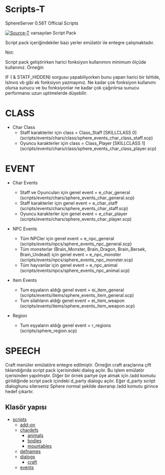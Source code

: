 # Scripts-T
SphereServer 0.56T Official Scripts

[![Source-T](https://github.com/UO-Portal/Source-T)](https://github.com/UO-Portal/Source-T) varsayılan Script Pack

Script pack içeriğindekiler bazı yerler emülatör ile entegre çalışmaktadır.

Not:

Script pack geliştirirken harici fonksiyon kullanımını minimum ölçüde kullanınız. Örneğin 

IF ( <FLAGS> & STATF_HIDDEN) sorgusu yapabiliyorken bunu yapan harici bir IsHide, IsInvıs vb gibi ek fonksiyon yazmayınız. Ne kadar çok fonksiyon kullanımı olursa sunucu ve bu fonksiyonlar ne kadar çok çağırılırsa sunucu performansı uzun uptimelerde düşebilir.


# CLASS
  - Char Class
    * Staff karakterler için class = Class_Staff [SKILLCLASS 0] (scripts/events/chars/class/sphere_events_char_class_staff.scp)
    * Oyuncu karakterler için class = Class_Player [SKILLCLASS 1] (scripts/events/chars/class/sphere_events_char_class_player.scp)

# EVENT
  - Char Events
    * Staff ve Oyuncuları için genel event = e_char_general (scripts/events/chars/sphere_events_char_general.scp)
    * Staff karakterler için genel event = e_char_staff (scripts/events/chars/sphere_events_char_staff.scp)
    * Oyuncu karakterler için genel event = e_char_player (scripts/events/chars/sphere_events_char_player.scp)

  - NPC Events
    * Tüm NPCler için genel event = e_npc_general (scripts/events/npcs/sphere_events_npc_general.scp)
    * Tüm monsterlar (Brain_Monster, Brain_Dragon, Brain_Bersek, Brain_Undead) için genel event = e_npc_monster (scripts/events/npcs/sphere_events_npc_monster.scp)
    * Tüm hayvanlar için genel event = e_npc_animal (scripts/events/npcs/sphere_events_npc_animal.scp)

  - Item Events
    * Tum eşyaların aldığı genel event = ei_item_general (scripts/events/items/sphere_events_item_general.scp)
    * Tum silahların aldığı genel event = ei_item_weapon (scripts/events/items/sphere_events_item_weapon.scp)

  - Region
    * Tum eşyaların aldığı genel event = r_regions (scripts/sphere_region.scp)

# SPEECH

Craft menüler emülatöre entegre edilmiştir. Örneğin craft araçlarına çift tıklandığında script pack içerisindeki dialog açılır. Bu işlem emülatör içerisinden yapılmıştır. Diğer bir örnek partye üye almak için /add komutu girildiğinde script pack içindeki d_party dialogu açılır. Eğer d_party script dialoghunu silerseniz Sphere normal şekilde davranıp /add komutu girince hedef çıkartır.

## Klasör yapısı

- [scripts](#scripts)
    - [add-on](#add-on)
    - [chardefs](#chardefs)
        - [animals](#animals)
        - [bodies](#bodies)
        - [mountables](#mountables)
    - [defnames](#defnames)
    - [dialogs](#dialogs)
        - [craft](#craft)
    - [events](#events)

